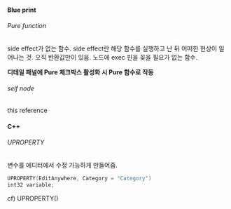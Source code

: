 #### Blue print
###### Pure function
side effect가 없는 함수. side effect란 해당 함수를 실행하고 난 뒤 어떠한 현상이 일어나는 것.
오직 반환값만이 있음.
노드에 exec 핀을 꽂을 필요가 없는 함수.

**디테일 패널에 Pure 체크박스 활성화 시 Pure 함수로 작동**
###### self node
this reference
#### C++
###### UPROPERTY
변수를 에디터에서 수정 가능하게 만들어줌.
```cpp
UPROPERTY(EditAnywhere, Category = "Category")
int32 variable;
```

cf) UPROPERTY()
